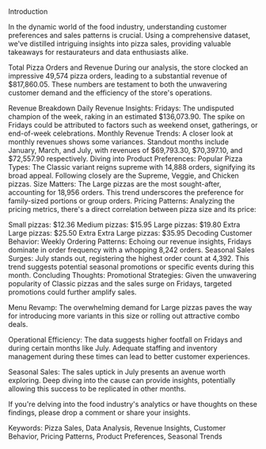 Introduction

In the dynamic world of the food industry, understanding customer preferences and sales patterns is crucial. Using a comprehensive dataset, we've distilled intriguing insights into pizza sales, providing valuable takeaways for restaurateurs and data enthusiasts alike.

Total Pizza Orders and Revenue
During our analysis, the store clocked an impressive 49,574 pizza orders, leading to a substantial revenue of $817,860.05. These numbers are testament to both the unwavering customer demand and the efficiency of the store's operations.

Revenue Breakdown
Daily Revenue Insights:
Fridays: The undisputed champion of the week, raking in an estimated $136,073.90. The spike on Fridays could be attributed to factors such as weekend onset, gatherings, or end-of-week celebrations.
Monthly Revenue Trends:
A closer look at monthly revenues shows some variances. Standout months include January, March, and July, with revenues of $69,793.30, $70,397.10, and $72,557.90 respectively.
Diving into Product Preferences:
Popular Pizza Types:
The Classic variant reigns supreme with 14,888 orders, signifying its broad appeal. Following closely are the Supreme, Veggie, and Chicken pizzas.
Size Matters:
The Large pizzas are the most sought-after, accounting for 18,956 orders. This trend underscores the preference for family-sized portions or group orders.
Pricing Patterns:
Analyzing the pricing metrics, there's a direct correlation between pizza size and its price:

Small pizzas: $12.36
Medium pizzas: $15.95
Large pizzas: $19.80
Extra Large pizzas: $25.50
Extra Extra Large pizzas: $35.95
Decoding Customer Behavior:
Weekly Ordering Patterns:
Echoing our revenue insights, Fridays dominate in order frequency with a whopping 8,242 orders.
Seasonal Sales Surges:
July stands out, registering the highest order count at 4,392. This trend suggests potential seasonal promotions or specific events during this month.
Concluding Thoughts:
Promotional Strategies: Given the unwavering popularity of Classic pizzas and the sales surge on Fridays, targeted promotions could further amplify sales.

Menu Revamp: The overwhelming demand for Large pizzas paves the way for introducing more variants in this size or rolling out attractive combo deals.

Operational Efficiency: The data suggests higher footfall on Fridays and during certain months like July. Adequate staffing and inventory management during these times can lead to better customer experiences.

Seasonal Sales: The sales uptick in July presents an avenue worth exploring. Deep diving into the cause can provide insights, potentially allowing this success to be replicated in other months.

If you're delving into the food industry's analytics or have thoughts on these findings, please drop a comment or share your insights.

Keywords: Pizza Sales, Data Analysis, Revenue Insights, Customer Behavior, Pricing Patterns, Product Preferences, Seasonal Trends

